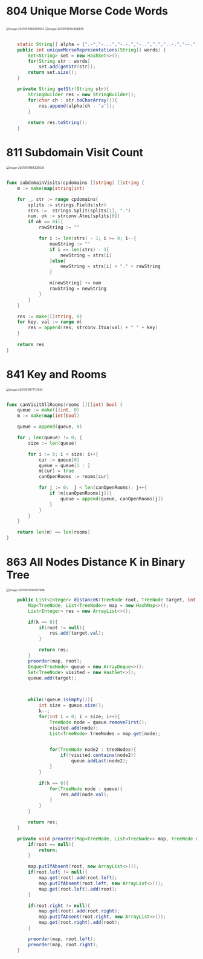 # 804 Unique Morse Code Words

<img src="/Users/admin/Library/Application Support/typora-user-images/image-20210510162506503.png" alt="image-20210510162506503" style="zoom:50%;" />

<img src="/Users/admin/Library/Application Support/typora-user-images/image-20210510162454938.png" alt="image-20210510162454938" style="zoom:50%;" />

```java

    static String[] alpha = {".-","-...","-.-.","-..",".","..-.","--.","....","..",".---","-.-",".-..","--","-.","---",".--.","--.-",".-.","...","-","..-","...-",".--","-..-","-.--","--.."};
    public int uniqueMorseRepresentations(String[] words) {
        Set<String> set = new HashSet<>();
        for(String str : words)
            set.add(getStr(str));
        return set.size();
    }

    private String getStr(String str){
        StringBuilder res = new StringBuilder();
        for(char ch : str.toCharArray()){
            res.append(alpha[ch - 'a']);
        }
        
        return res.toString();
    }
```









# 811 Subdomain Visit Count

<img src="801-900.assets/image-20210518164329035.png" alt="image-20210518164329035" style="zoom:50%;" />

```go

func subdomainVisits(cpdomains []string) []string {
	m := make(map[string]int)

	for _, str := range cpdomains{
		splits := strings.Fields(str)
		strs :=  strings.Split(splits[1], ".")
		num, ok := strconv.Atoi(splits[0])
		if ok == nil{
			rawString := ""

			for i := len(strs) - 1; i >= 0; i--{
                newString := ""
                if i == len(strs) - 1{
                    newString = strs[i]
                }else{
    				newString = strs[i] + "." + rawString
                }

				m[newString] += num
				rawString = newString
			}
		}
	}

	res := make([]string, 0)
	for key, val := range m{
		res = append(res, strconv.Itoa(val) + " " + key)
	}
	
	return res
}
```









# 841 Key and Rooms

<img src="801-900.assets/image-20210519171717843.png" alt="image-20210519171717843" style="zoom:50%;" />

```go

func canVisitAllRooms(rooms [][]int) bool {
	queue := make([]int, 0)
	m := make(map[int]bool)

	queue = append(queue, 0)

	for ; len(queue) != 0; {
		size := len(queue)

		for i := 0; i < size; i++{
			cur := queue[0]
			queue = queue[1 : ]
			m[cur] = true
			canOpenRooms := rooms[cur]

			for j := 0;  j < len(canOpenRooms); j++{
				if !m[canOpenRooms[j]]{
					queue = append(queue, canOpenRooms[j])
				}
			}
		}
	}

	return len(m) == len(rooms)
}
```









# 863 All Nodes Distance K in Binary Tree

<img src="801-900.assets/image-20210525082017898.png" alt="image-20210525082017898" style="zoom:50%;" />

```java
    public List<Integer> distanceK(TreeNode root, TreeNode target, int k) {
        Map<TreeNode, List<TreeNode>> map = new HashMap<>();
        List<Integer> res = new ArrayList<>();

        if(k == 0){
            if(root != null){
                res.add(target.val);
            }

            return res;
        }
        preorder(map, root);
        Deque<TreeNode> queue = new ArrayDeque<>();
        Set<TreeNode> visited = new HashSet<>();
        queue.add(target);

        

        while(!queue.isEmpty()){
            int size = queue.size();
            k--;
            for(int i = 0; i < size; i++){
                TreeNode node = queue.removeFirst();
                visited.add(node);
                List<TreeNode> treeNodes = map.get(node);


                for(TreeNode node2 : treeNodes){
                    if(!visited.contains(node2))
                        queue.addLast(node2);
                }
            }

            if(k == 0){
                for(TreeNode node : queue){
                    res.add(node.val);
                }
            }
        }

        return res;
    }

    private void preorder(Map<TreeNode, List<TreeNode>> map, TreeNode root){
        if(root == null){
            return;
        }

        map.putIfAbsent(root, new ArrayList<>());
        if(root.left != null){
            map.get(root).add(root.left);
            map.putIfAbsent(root.left, new ArrayList<>());
            map.get(root.left).add(root);
        }

        if(root.right != null){
            map.get(root).add(root.right);
            map.putIfAbsent(root.right, new ArrayList<>());
            map.get(root.right).add(root);
        }

        preorder(map, root.left);
        preorder(map, root.right);
    }
```





















